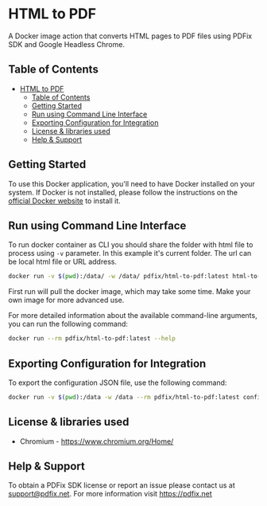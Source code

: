 # HTML to PDF

A Docker image action that converts HTML pages to PDF files using PDFix SDK and Google Headless Chrome.

## Table of Contents

- [HTML to PDF](#html-to-pdf)
  - [Table of Contents](#table-of-contents)
  - [Getting Started](#getting-started)
  - [Run using Command Line Interface](#run-using-command-line-interface)
  - [Exporting Configuration for Integration](#exporting-configuration-for-integration)
  - [License \& libraries used](#license--libraries-used)
  - [Help \& Support](#help--support)

## Getting Started

To use this Docker application, you'll need to have Docker installed on your system. If Docker is not installed, please follow the instructions on the [official Docker website](https://docs.docker.com/get-docker/) to install it.

## Run using Command Line Interface

To run docker container as CLI you should share the folder with html file to process using `-v` parameter. In this example it's current folder. The url can be local html file or URL address.

```bash
docker run -v $(pwd):/data/ -w /data/ pdfix/html-to-pdf:latest html-to-pdf -i index.html -o convert.pdf
```

First run will pull the docker image, which may take some time. Make your own image for more advanced use.

For more detailed information about the available command-line arguments, you can run the following command:

```bash
docker run --rm pdfix/html-to-pdf:latest --help
```

## Exporting Configuration for Integration

To export the configuration JSON file, use the following command:

```bash
docker run -v $(pwd):/data -w /data --rm pdfix/html-to-pdf:latest config -o config.json
```

## License & libraries used

- Chromium - https://www.chromium.org/Home/

## Help & Support

To obtain a PDFix SDK license or report an issue please contact us at support@pdfix.net.
For more information visit https://pdfix.net
